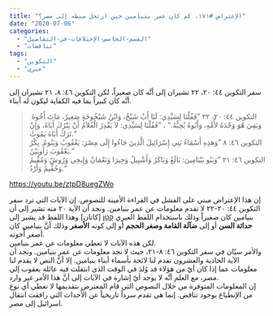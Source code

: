 ```yaml
---
title: "الإعتراض #١٧١، كم كان عمر بنيامين حين ارتحل سبطه إلى مصر؟"
date: "2020-07-06"
categories: 
  - "القسم-الخامس-الإختلافات-في-التفاصيل"
  - "تناقضات"
tags: 
  - "التكوين"
  - "عبري"
---
```


سفر التكوين ٤٤: ٢٠، ٢٢ تشيران إلى أنَّه كان صغيراً، لكن التكوين ٤٦: ٨، ٢١ تشيران إلى أنَّه كان كبيراً بما فيه الكفاية ليكون له أبناء.

>  التكوين ٤٤: ٢٠، ٢٢ ”فَقُلْنَا لِسَيِّدِي: لَنَا أَبٌ شَيْخٌ، وَابْنُ شَيْخُوخَةٍ صَغِيرٌ، مَاتَ أَخُوهُ وَبَقِيَ هُوَ وَحْدَهُ لأُمِّهِ، وَأَبُوهُ يُحِبُّهُ.“ ، ”فَقُلْنَا لِسَيِّدِي: لاَ يَقْدِرُ الْغُلاَمُ أَنْ يَتْرُكَ أَبَاهُ، وَإِنْ تَرَكَ أَبَاهُ يَمُوتُ.“  
> التكوين ٤٦: ٨ ”وَهذِهِ أَسْمَاءُ بَنِي إِسْرَائِيلَ الَّذِينَ جَاءُوا إِلَى مِصْرَ: يَعْقُوبُ وَبَنُوهُ. بِكْرُ يَعْقُوبَ رَأُوبَيْنُ.“  
> التكوين ٤٦: ٢١ ”وَبَنُو بَنْيَامِينَ: بَالَعُ وَبَاكَرُ وَأَشْبِيلُ وَجِيرَا وَنَعْمَانُ وَإِيحِي وَرُوشُ وَمُفِّيمُ وَحُفِّيمُ وَأَرْدُ.“

https://youtu.be/ztpD8uegZWo

إن هذا الإعتراض مبني على الفشل في القراءة الأمينة للنصوص. إن الآيات التي ترد سفر التكوين ٤٤: ٢٠-٢٢ لا تقدم معلومات عن عمر بنيامين. ونجد أن الآية ٢٠ منه تشير إلى أن بنيامين كان صغيراً وذلك باستخدام اللفظ العبري [קָטָן](https://www.blueletterbible.org/lang/lexicon/lexicon.cfm?Strongs=H6996&t=KJV) \[كاتان\] وهذا اللفظ قد يشير إلى **حداثة السن** أو إلى **ضآلة القامة وصغر الحجم** أو إلى كونه **الأصغر** وذلك أنَّ بنيامين كان أصغر أُخوته.  
لكن هذه الآيات لا تعطي معلومات عن عمر بنيامين.  
والأمر سيّان في سفر التكوين ٤٦: ٨-٢١، حيث لا نجد معلومات عن عمر بنيامين. ونجد أن الآية الحادية والعشرون تقدم لنا لائحة بأسماء أبناء بنيامين. إلا أنَّ النص لا يقدم لنا معلومات عما إذا كان أيّ من هؤلاء قد وُلدَ في الوقت الذي انتقلت فيه عائلة يعقوب إلى مصر، مع العلم أنَّه لا يوجد أيّ إشارة في الآيات إلى أنَّ هذا الأمر غير وارد.  
إن المعلومات المتوفرة من خلال النصوص التي قام المعترض بتقديمها لا تعطي أي نوع من الإنطباع بوجود تناقض. إنما هي تقدم سرداً تاريخياً عن الأحداث التي رافقت انتقال اسرائيل إلى مصر.
